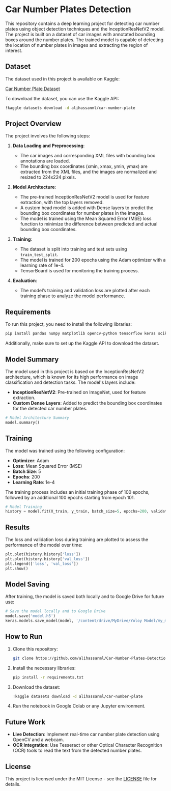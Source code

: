 # Car Number Plates Detection

This repository contains a deep learning project for detecting car number plates using object detection techniques and the InceptionResNetV2 model. The project is built on a dataset of car images with annotated bounding boxes around the number plates. The trained model is capable of detecting the location of number plates in images and extracting the region of interest.

## Dataset

The dataset used in this project is available on Kaggle:

[Car Number Plate Dataset](https://www.kaggle.com/alihassanml/car-number-plate)

To download the dataset, you can use the Kaggle API:

```bash
!kaggle datasets download -d alihassanml/car-number-plate
```

## Project Overview

The project involves the following steps:
1. **Data Loading and Preprocessing**:
    - The car images and corresponding XML files with bounding box annotations are loaded.
    - The bounding box coordinates (xmin, xmax, ymin, ymax) are extracted from the XML files, and the images are normalized and resized to 224x224 pixels.

2. **Model Architecture**:
    - The pre-trained InceptionResNetV2 model is used for feature extraction, with the top layers removed.
    - A custom head model is added with Dense layers to predict the bounding box coordinates for number plates in the images.
    - The model is trained using the Mean Squared Error (MSE) loss function to minimize the difference between predicted and actual bounding box coordinates.

3. **Training**:
    - The dataset is split into training and test sets using `train_test_split`.
    - The model is trained for 200 epochs using the Adam optimizer with a learning rate of 1e-4.
    - TensorBoard is used for monitoring the training process.

4. **Evaluation**:
    - The model’s training and validation loss are plotted after each training phase to analyze the model performance.

## Requirements

To run this project, you need to install the following libraries:

```bash
pip install pandas numpy matplotlib opencv-python tensorflow keras scikit-learn kaggle
```

Additionally, make sure to set up the Kaggle API to download the dataset.

## Model Summary

The model used in this project is based on the InceptionResNetV2 architecture, which is known for its high performance on image classification and detection tasks. The model's layers include:

- **InceptionResNetV2**: Pre-trained on ImageNet, used for feature extraction.
- **Custom Dense Layers**: Added to predict the bounding box coordinates for the detected car number plates.

```python
# Model Architecture Summary
model.summary()
```

## Training

The model was trained using the following configuration:

- **Optimizer**: Adam
- **Loss**: Mean Squared Error (MSE)
- **Batch Size**: 5
- **Epochs**: 200
- **Learning Rate**: 1e-4

The training process includes an initial training phase of 100 epochs, followed by an additional 100 epochs starting from epoch 101.

```python
# Model Training
history = model.fit(X_train, y_train, batch_size=5, epochs=200, validation_data=(X_test, y_test), callbacks=[TensorBoard('logs')])
```

## Results

The loss and validation loss during training are plotted to assess the performance of the model over time:

```python
plt.plot(history.history['loss'])
plt.plot(history.history['val_loss'])
plt.legend(['loss', 'val_loss'])
plt.show()
```

## Model Saving

After training, the model is saved both locally and to Google Drive for future use:

```python
# Save the model locally and to Google Drive
model.save('model.h5')
keras.models.save_model(model, '/content/drive/MyDrive/Yoloy Model/my_model.keras')
```

## How to Run

1. Clone this repository:
    ```bash
    git clone https://github.com/alihassanml/Car-Number-Plates-Detection.git
    ```

2. Install the necessary libraries:
    ```bash
    pip install -r requirements.txt
    ```

3. Download the dataset:
    ```bash
    !kaggle datasets download -d alihassanml/car-number-plate
    ```

4. Run the notebook in Google Colab or any Jupyter environment.

## Future Work

- **Live Detection**: Implement real-time car number plate detection using OpenCV and a webcam.
- **OCR Integration**: Use Tesseract or other Optical Character Recognition (OCR) tools to read the text from the detected number plates.

## License

This project is licensed under the MIT License - see the [LICENSE](LICENSE) file for details.
